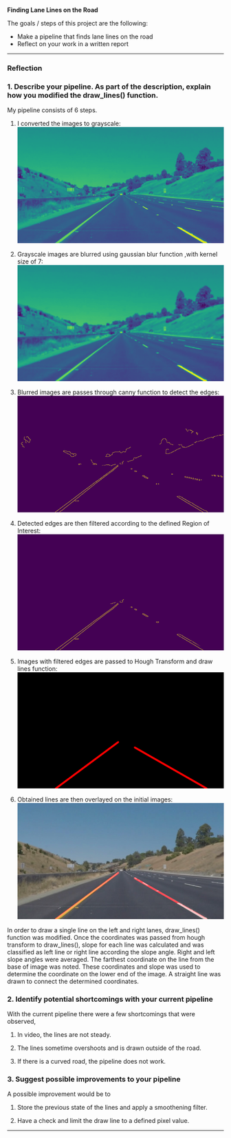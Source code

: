 
**Finding Lane Lines on the Road**

The goals / steps of this project are the following:
* Make a pipeline that finds lane lines on the road
* Reflect on your work in a written report


[//]: # (Image References)

[image1]: ./writeup/gray_image "Grayscale"
[image2]: ./writeup/gaussian_blur_image "Gaussian Blur"
[image3]: ./writeup/canny_image "Canny"
[image4]: ./writeup/roi_image "Region of Interest"
[image5]: ./writeup/hough_image "Hough Transform"
[image6]: ./writeup/overlayed_image "Overlayed Image"

---

### Reflection

### 1. Describe your pipeline. As part of the description, explain how you modified the draw_lines() function.

My pipeline consists of 6 steps.

1. I converted the images to grayscale:
![alt text][image1]

2. Grayscale images are blurred using gaussian blur function ,with kernel size of 7:
![alt text][image2]

3. Blurred images are passes through canny function to detect the edges:
![alt text][image3]

4. Detected edges are then filtered according to the defined Region of Interest:
![alt text][image4]

5. Images with filtered edges are passed to Hough Transform and draw lines function:
![alt text][image5]

6. Obtained lines are then overlayed on the initial images:
![alt text][image6]

In order to draw a single line on the left and right lanes, draw_lines() function was modified. Once the coordinates was passed from hough transform to draw_lines(), slope for each line was calculated and was classified as left line or right line according the slope angle. Right and left slope angles were averaged. The farthest coordinate on the line from the base of image was noted. These coordinates and slope was used to determine the coordinate on the lower end of the image. A straight line was drawn to connect the determined coordinates.


### 2. Identify potential shortcomings with your current pipeline

With the current pipeline there were a few shortcomings that were observed,

1. In video, the lines are not steady.

2. The lines sometime overshoots and is drawn outside of the road.

3. If there is a curved road, the pipeline does not work.


### 3. Suggest possible improvements to your pipeline

A possible improvement would be to

1. Store the previous state of the lines and apply a smoothening filter.

2. Have a check and limit the draw line to a defined pixel value.

---
